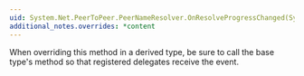 ```yaml
---
uid: System.Net.PeerToPeer.PeerNameResolver.OnResolveProgressChanged(System.Net.PeerToPeer.ResolveProgressChangedEventArgs)
additional_notes.overrides: *content
---
```


<p>When overriding this method in a derived type, be sure to call the base type's <xref href="System.Net.PeerToPeer.PeerNameResolver.OnResolveProgressChanged(System.Net.PeerToPeer.ResolveProgressChangedEventArgs)"></xref> method so that registered delegates receive the event.</p>


